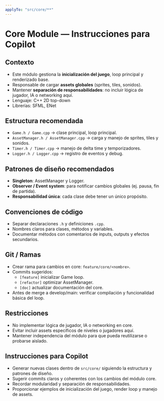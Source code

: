 ```yaml
---
applyTo: "src/core/**"
---
```


# Core Module — Instrucciones para Copilot

## Contexto
- Este módulo gestiona la **inicialización del juego**, loop principal y renderizado base.
- Responsable de cargar **assets globales** (sprites, tiles, sonidos).
- Mantener **separación de responsabilidades**: no incluir lógica de jugador, IA o networking aquí.
- Lenguaje: C++ 2D top-down
- Librerías: SFML, ENet

## Estructura recomendada
- `Game.h / Game.cpp` → clase principal, loop principal.
- `AssetManager.h / AssetManager.cpp` → carga y manejo de sprites, tiles y sonidos.
- `Timer.h / Timer.cpp` → manejo de delta time y temporizadores.
- `Logger.h / Logger.cpp` → registro de eventos y debug.

## Patrones de diseño recomendados
- **Singleton**: AssetManager y Logger.
- **Observer / Event system**: para notificar cambios globales (ej. pausa, fin de partida).
- **Responsabilidad única**: cada clase debe tener un único propósito.

## Convenciones de código
- Separar declaraciones `.h` y definiciones `.cpp`.
- Nombres claros para clases, métodos y variables.
- Documentar métodos con comentarios de inputs, outputs y efectos secundarios.

## Git / Ramas
- Crear rama para cambios en core: `feature/core/<nombre>`.
- Commits sugeridos:
  - `[feature]` inicializar Game loop.
  - `[refactor]` optimizar AssetManager.
  - `[doc]` actualizar documentación del core.
- Antes de merge a develop/main: verificar compilación y funcionalidad básica del loop.

## Restricciones
- No implementar lógica de jugador, IA o networking en core.
- Evitar incluir assets específicos de niveles o jugadores aquí.
- Mantener independencia del módulo para que pueda reutilizarse o probarse aislado.

## Instrucciones para Copilot
- Generar nuevas clases dentro de `src/core/` siguiendo la estructura y patrones de diseño.
- Sugerir commits claros y coherentes con los cambios del módulo core.
- Recordar modularidad y separación de responsabilidades.
- Proporcionar ejemplos de inicialización del juego, render loop y manejo de assets.